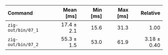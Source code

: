 | Command | Mean [ms] | Min [ms] | Max [ms] | Relative |
|:---|---:|---:|---:|---:|
| `zig-out/bin/07_1` | 17.4 ± 2.1 | 15.6 | 31.3 | 1.00 |
| `zig-out/bin/07_2` | 55.3 ± 1.5 | 53.0 | 61.9 | 3.18 ± 0.40 |
